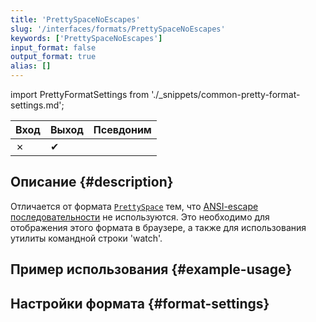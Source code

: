 ```yaml
---
title: 'PrettySpaceNoEscapes'
slug: '/interfaces/formats/PrettySpaceNoEscapes'
keywords: ['PrettySpaceNoEscapes']
input_format: false
output_format: true
alias: []
---
```


import PrettyFormatSettings from './_snippets/common-pretty-format-settings.md';

| Вход  | Выход   | Псевдоним |
|-------|---------|-----------|
| ✗     | ✔       |           |

## Описание {#description}

Отличается от формата [`PrettySpace`](./PrettySpace.md) тем, что [ANSI-escape последовательности](http://en.wikipedia.org/wiki/ANSI_escape_code) не используются. 
Это необходимо для отображения этого формата в браузере, а также для использования утилиты командной строки 'watch'.

## Пример использования {#example-usage}

## Настройки формата {#format-settings}

<PrettyFormatSettings/>
